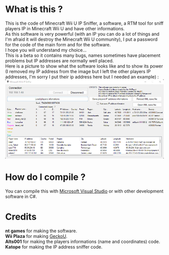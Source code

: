# What is this ?
This is the code of Minecraft Wii U IP Sniffer, a software, a RTM tool for sniff players IP in Minecraft Wii U and have other informations.    
As this software is very powerful (with an IP you can do a lot of things and I'm afraid it will destroy the Minecraft Wii U community), I put a password for the code of the main form and for the software.    
I hope you will understand my choice...    
This is a beta so it contains many bugs, names sometimes have placement problems but IP addresses are normally well placed.    
Here is a picture to show what the software looks like and to show its power (I removed my IP address from the image but I left the other players IP addresses, I'm sorry I put their ip address here but I needed an example) :    
<img src="example.png" alt=">A example of the software in a random Tumble game"></img>

# How do I compile ? 
You can compile this with [Microsoft Visual Studio](https://visualstudio.microsoft.com/) or with other development software in C#.

# Credits
**nt games** for making the software.    
**Wii Plaza** for making [GeckoU](https://github.com/XxModZxXWiiPlaza/GeckoU).    
**Alts001** for making the players informations (name and coordinates) code.   
**Katope** for making the IP address sniffer code.    
